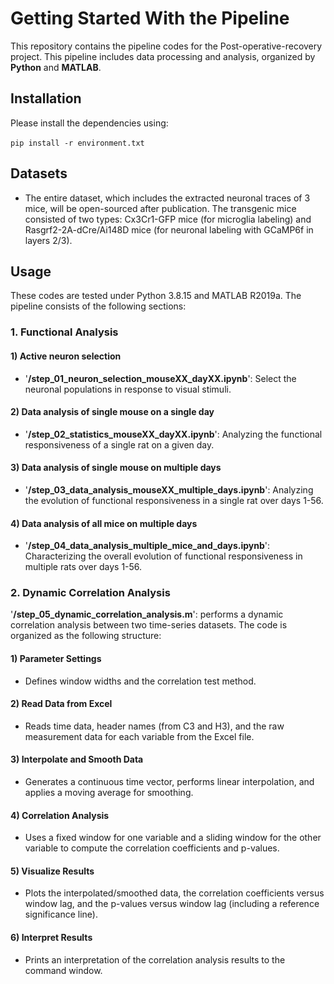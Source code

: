 # Getting Started With the Pipeline

This repository contains the pipeline codes for the Post-operative-recovery project. This pipeline includes data processing and analysis, organized by **Python** and **MATLAB**.

## Installation

Please install the dependencies using: 

​`pip install -r environment.txt`

## Datasets

* The entire dataset, which includes the extracted neuronal traces of 3 mice, will be open-sourced after publication. The transgenic mice consisted of two types: Cx3Cr1-GFP mice (for microglia labeling) and Rasgrf2-2A-dCre/Ai148D mice (for neuronal labeling with GCaMP6f in layers 2/3).

## Usage

These codes are tested under Python 3.8.15 and MATLAB R2019a. The pipeline consists of the following sections:
  <br/>

### 1. Functional Analysis

#### 1) Active neuron selection

  * '**/step_01_neuron_selection_mouseXX_dayXX.ipynb**': Select the neuronal populations in response to visual stimuli.

#### 2) Data analysis of single mouse on a single day

  * '**/step_02_statistics_mouseXX_dayXX.ipynb**': Analyzing the functional responsiveness of a single rat on a given day.

#### 3) Data analysis of single mouse on multiple days

  * '**/step_03_data_analysis_mouseXX_multiple_days.ipynb**': Analyzing the evolution of functional responsiveness in a single rat over days 1-56.

#### 4) Data analysis of all mice on multiple days

  * '**/step_04_data_analysis_multiple_mice_and_days.ipynb**': Characterizing the overall evolution of functional responsiveness in multiple rats over days 1-56.

### 2. Dynamic Correlation Analysis

'**/step_05_dynamic_correlation_analysis.m**': performs a dynamic correlation analysis between two time-series datasets. The code is organized as the following structure: 

#### 1) Parameter Settings
  * Defines window widths and the correlation test method.
  
#### 2) Read Data from Excel
  * Reads time data, header names (from C3 and H3), and the raw measurement data for each variable from the Excel file.

#### 3) Interpolate and Smooth Data
  * Generates a continuous time vector, performs linear interpolation, and applies a moving average for smoothing.
  
#### 4) Correlation Analysis
  * Uses a fixed window for one variable and a sliding window for the other variable to compute the correlation coefficients and p-values.
  
#### 5) Visualize Results
  * Plots the interpolated/smoothed data, the correlation coefficients versus window lag, and the p-values versus window lag (including a reference significance line).
  
#### 6) Interpret Results
  * Prints an interpretation of the correlation analysis results to the command window.
  <br/>
